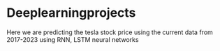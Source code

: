 # Deeplearningprojects
Here we are predicting the tesla stock price using the current data from 2017-2023 using RNN, LSTM neural networks
